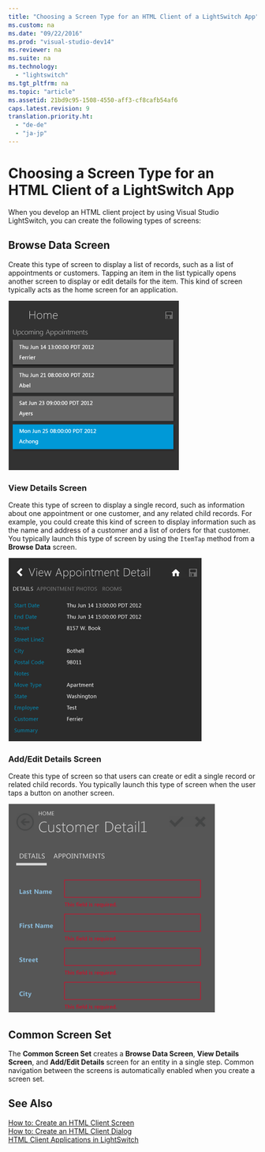 ```yaml
---
title: "Choosing a Screen Type for an HTML Client of a LightSwitch App"
ms.custom: na
ms.date: "09/22/2016"
ms.prod: "visual-studio-dev14"
ms.reviewer: na
ms.suite: na
ms.technology: 
  - "lightswitch"
ms.tgt_pltfrm: na
ms.topic: "article"
ms.assetid: 21bd9c95-1508-4550-aff3-cf8cafb54af6
caps.latest.revision: 9
translation.priority.ht: 
  - "de-de"
  - "ja-jp"
---
```

# Choosing a Screen Type for an HTML Client of a LightSwitch App
When you develop an HTML client project by using Visual Studio LightSwitch, you can create the following types of screens:  
  
## Browse Data Screen  
 Create this type of screen to display a list of records, such as a list of appointments or customers. Tapping an item in the list typically opens another screen to display or edit details for the item. This kind of screen typically acts as the home screen for an application.  
  
 ![Browse Data Screen](../VS_csharp/media/ls_detail.PNG "LS_Detail")  
  
### View Details Screen  
 Create this type of screen to display a single record, such as information about one appointment or one customer, and any related child records. For example, you could create this kind of screen to display information such as the name and address of a customer and a list of orders for that customer. You typically launch this type of screen by using the `ItemTap` method from a **Browse Data** screen.  
  
 ![View Details Screen](../VS_csharp/media/ls_view.PNG "LS_View")  
  
### Add/Edit Details Screen  
 Create this type of screen so that users can create or edit a single record or related child records. You typically launch this type of screen when the user taps a button on another screen.  
  
 ![Add&#47;Edit Details Screen](../VS_csharp/media/ls_add.PNG "LS_Add")  
  
## Common Screen Set  
 The **Common Screen Set** creates a **Browse Data Screen**, **View Details Screen**, and **Add/Edit Details** screen for an entity in a single step. Common navigation between the screens is automatically enabled when you create a screen set.  
  
## See Also  
 [How to: Create an HTML Client Screen](../VS_csharp/how-to--create-an-html-client-screen.md)   
 [How to: Create an HTML Client Dialog](../VS_csharp/how-to--create-a-dialog-or-popup-for-a-mobile-client-of-a-lightswitch-app.md)   
 [HTML Client Applications in LightSwitch](../VS_csharp/html-client-screens-for-lightswitch-apps.md)
